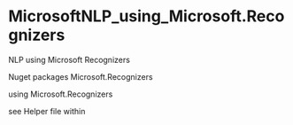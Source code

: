 # MicrosoftNLP_using_Microsoft.Recognizers
NLP using Microsoft Recognizers

Nuget packages Microsoft.Recognizers

using Microsoft.Recognizers

see Helper file within
